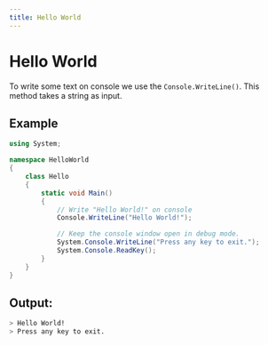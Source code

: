 ```yaml
---
title: Hello World
---
```


# Hello World

To write some text on console we use the `Console.WriteLine()`. This method takes a string as input.

## Example
```csharp
using System;

namespace HelloWorld
{
    class Hello
    {
        static void Main()
        {
            // Write "Hello World!" on console
            Console.WriteLine("Hello World!");

            // Keep the console window open in debug mode.
            System.Console.WriteLine("Press any key to exit.");
            System.Console.ReadKey();
        }
    }
}

```

## Output:
```sh
> Hello World!
> Press any key to exit.
```
